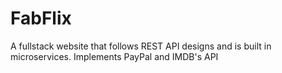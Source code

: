 # FabFlix
A fullstack website that follows REST API designs and is built in microservices. Implements PayPal and IMDB's API

